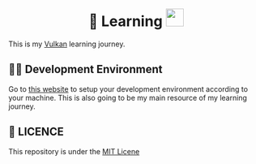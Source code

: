 <div align="center" display="block">
    <h1>🤔 Learning <img height="35" src="https://upload.wikimedia.org/wikipedia/commons/f/f8/Vulkan_API_logo.svg"></h1>
</div>

This is my [Vulkan](https://www.vulkan.org/) learning journey.

## 👨‍💻 Development Environment

Go to [this website](https://vulkan-tutorial.com/Development_environment) to setup your development environment according to your machine. This is also going to be my main resource of my learning journey.

## 📜 LICENCE
This repository is under the [MIT Licene](./LICENCE)